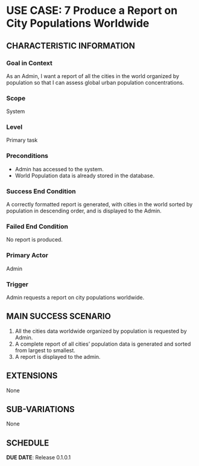 # USE CASE: 7 Produce a Report on City Populations Worldwide

## CHARACTERISTIC INFORMATION

### Goal in Context
As an Admin, I want a report of all the cities in the world organized by population so that I can assess global urban population concentrations.

### Scope
System

### Level
Primary task

### Preconditions
* Admin has accessed to the system.
* World Population data is already stored in the database.

### Success End Condition
A correctly formatted report is generated, with cities in the world sorted by population in descending order, and is displayed to the Admin.

### Failed End Condition
No report is produced.

### Primary Actor
Admin

### Trigger
Admin requests a report on city populations worldwide.

## MAIN SUCCESS SCENARIO
1.	All the cities data worldwide organized by population is requested by Admin.
2.	A complete report of all cities’ population data is generated and sorted from largest to smallest.
3.	A report is displayed to the admin.

## EXTENSIONS
None

## SUB-VARIATIONS
None

## SCHEDULE

**DUE DATE**: Release 0.1.0.1